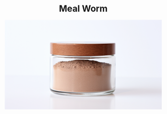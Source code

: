 <h1 align="center"> Meal Worm </h1>

<p align="center" width="100%"><img src="../images/meal_worm.png" /></p>
